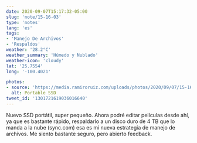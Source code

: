 ```yaml
---
date: 2020-09-07T15:17:32-05:00
slug: 'note/15-16-03'
type: 'notes'
lang: 'es'
tags:
- 'Manejo De Archivos'
- 'Respaldos'
weather: '28.2°C'
weather_summary: 'Húmedo y Nublado'
weather-icon: 'cloudy'
lat: '25.7554'
long: '-100.4021'

photos:
- source: 'https://media.ramiroruiz.com/uploads/photos/2020/09/07/15-16-03/portable-ssd.jpeg'
  alt: Portable SSD
tweet_id: '1301721619036016640'
---
```

Nuevo SSD portátil, super pequeño. Ahora podré editar películas desde ahí, ya que es bastante rápido, respaldarlo a un disco duro de 4 TB que lo manda a la nube (sync.com) esa es mi nueva estrategia de manejo de archivos. Me siento bastante seguro, pero abierto feedback.   
